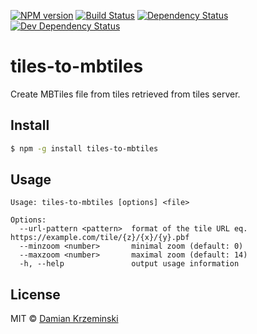 [![NPM version][npm-image]][npm-url]
[![Build Status][travis-image]][travis-url]
[![Dependency Status][deps-image]][deps-url]
[![Dev Dependency Status][deps-dev-image]][deps-dev-url]

# tiles-to-mbtiles

Create MBTiles file from tiles retrieved from tiles server. 

## Install

```sh
$ npm -g install tiles-to-mbtiles
```

## Usage

```
Usage: tiles-to-mbtiles [options] <file>

Options:
  --url-pattern <pattern>  format of the tile URL eq. https://example.com/tile/{z}/{x}/{y}.pbf
  --minzoom <number>       minimal zoom (default: 0)
  --maxzoom <number>       maximal zoom (default: 14)
  -h, --help               output usage information
```

## License

MIT © [Damian Krzeminski](https://pirxpilot.me)

[npm-image]: https://img.shields.io/npm/v/tiles-to-mbtiles.svg
[npm-url]: https://npmjs.org/package/tiles-to-mbtiles

[travis-url]: https://travis-ci.org/mapwhit/tiles-to-mbtiles
[travis-image]: https://img.shields.io/travis/mapwhit/tiles-to-mbtiles.svg

[deps-image]: https://img.shields.io/david/mapwhit/tiles-to-mbtiles.svg
[deps-url]: https://david-dm.org/mapwhit/tiles-to-mbtiles

[deps-dev-image]: https://img.shields.io/david/dev/mapwhit/tiles-to-mbtiles.svg
[deps-dev-url]: https://david-dm.org/mapwhit/tiles-to-mbtiles?type=dev

